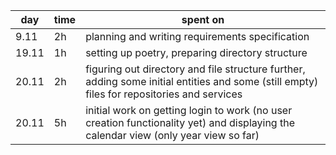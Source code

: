 | day  | time | spent on |
|------|------|----------|
| 9.11 | 2h   | planning and writing requirements specification |
| 19.11| 1h   | setting up poetry, preparing directory structure |
| 20.11| 2h   | figuring out directory and file structure further, adding some initial entities and some (still empty) files for repositories and services |
| 20.11| 5h   | initial work on getting login to work (no user creation functionality yet) and displaying the calendar view (only year view so far) |